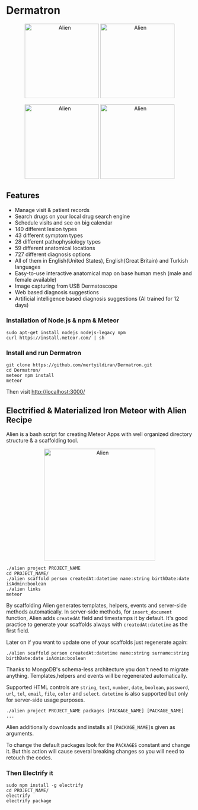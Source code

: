 # Dermatron

<p align="center">
  <img src="http://i.imgur.com/UHnu4dY.png" alt="Alien" height="200px"/>
  <img src="http://i.imgur.com/ga8YnxZ.png" alt="Alien" height="200px"/>
</p>
<p align="center">
  <img src="http://i.imgur.com/l0qcGh0.png" alt="Alien" height="200px"/>
  <img src="http://i.imgur.com/QJ5OWYb.png" alt="Alien" height="200px"/>
</p>

## Features

* Manage visit & patient records
* Search drugs on your local drug search engine
* Schedule visits and see on big calendar
* 140 different lesion types
* 43 different symptom types
* 28 different pathophysiology types
* 59 different anatomical locations
* 727 different diagnosis options
* All of them in English(United States), English(Great Britain) and Turkish languages
* Easy-to-use interactive anatomical map on base human mesh (male and female available)
* Image capturing from USB Dermatoscope
* Web based diagnosis suggestions
* Artificial intelligence based diagnosis suggestions (AI trained for 12 days)

### Installation of Node.js & npm & Meteor

```Shell
sudo apt-get install nodejs nodejs-legacy npm
curl https://install.meteor.com/ | sh
```

### Install and run Dermatron

```Shell
git clone https://github.com/mertyildiran/Dermatron.git
cd Dermatron/
meteor npm install
meteor
```

Then visit [http://localhost:3000/](http://localhost:3000/)

## Electrified & Materialized Iron Meteor with Alien Recipe

Alien is a bash script for creating Meteor Apps with well organized directory structure & a scaffolding tool.

<p align="center">
  <img src="http://i.imgur.com/4cJoIxh.png" alt="Alien" height="300px"/>
</p>

```Shell
./alien project PROJECT_NAME
cd PROJECT_NAME/
./alien scaffold person createdAt:datetime name:string birthDate:date isAdmin:boolean
./alien links
meteor
```

By scaffolding Alien generates templates, helpers, events and server-side methods automatically. In server-side methods, for `insert_document` function, Alien adds `createdAt` field and timestamps it by default. It's good practice to generate your scaffolds always with `createdAt:datetime` as the first field.

Later on if you want to update one of your scaffolds just regenerate again:

```Shell
./alien scaffold person createdAt:datetime name:string surname:string birthDate:date isAdmin:boolean
```

Thanks to MongoDB's schema-less architecture you don't need to migrate anything. Templates,helpers and events will be regenerated automatically.

Supported HTML controls are `string`, `text`, `number`, `date`, `boolean`, `password`, `url`, `tel`, `email`, `file`, `color` and `select`. `datetime` is also supported but only for server-side usage purposes.

```Shell
./alien project PROJECT_NAME packages [PACKAGE_NAME] [PACKAGE_NAME] ...
```

Alien additionally downloads and installs all `[PACKAGE_NAME]`s given as arguments.

To change the default packages look for the `PACKAGES` constant and change it. But this action will cause several breaking changes so you will need to retouch the codes.

### Then Electrify it

```Shell
sudo npm install -g electrify
cd PROJECT_NAME/
electrify
electrify package
```
